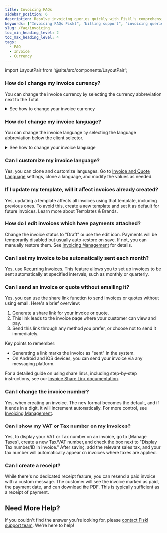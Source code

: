 ```yaml
---
title: Invoicing FAQs
sidebar_position: 6
description: Resolve invoicing queries quickly with Fiskl's comprehensive FAQs. Ensure smooth billing processes and improve cash flow management.
keywords: ["Invoicing FAQs Fiskl", "billing support", "invoicing queries", "small business invoicing"]
slug: /faq/invoicing
toc_min_heading_level: 2
toc_max_heading_level: 4
tags:
  - FAQ
  - Invoice
  - Currency
---
```


import LayoutPair from '@site/src/components/LayoutPair';

### How do I change my invoice currency?

You can change the invoice currency by selecting the currency abbreviation next to the Total.

<details>
<summary>See how to change your invoice currency</summary>
 <LayoutPair imageUrl="https://demo.fiskl.com/e/cm0b8rv8k0001l30cz0nurfac/tour/" useExpander={false}>

#### Within the invoice

1. Create or edit an invoice
2. Select your client
3. Choose the currency (Currency abbreviation next to the **Total**)
4. Select the currency you want

#### Client default
1. You can set a default currency on your [Client](/docs/core-features/clients) profile
2. Selecting a client with a different currency will automatically change your invoice currency
 </LayoutPair>
</details>

### How do I change my invoice language?

You can change the invoice language by selecting the language abbreviation below the client selector.

<details>
<summary>See how to change your invoice language</summary>
 <LayoutPair imageUrl="https://demo.fiskl.com/e/cm0baxqmm0021l10cu4ejme9i/tour" useExpander={false}>

#### Within the invoice
1. Create or edit an invoice
2. Select the language symbol near the client selector
3. Choose the desired language

#### Language default
1. You can set a default language in your [Invoice and Quote](../Settings-Configurations/invoice-and-quote-settings.md) settings
2. You can also customize your languages
 </LayoutPair>
</details>

### Can I customize my invoice language?

Yes, you can clone and customize languages. Go to [Invoice and Quote Language](/docs/settings/invoice-quote-settings#custom-language-cloning) settings, clone a language, and modify the values as needed.

### If I update my template, will it affect invoices already created?

Yes, updating a template affects all invoices using that template, including previous ones. To avoid this, create a new template and set it as default for future invoices. Learn more about [Templates & Brands](/docs/settings/template-brand-settings).


### How do I edit invoices which have payments attached?

Change the invoice status to "Draft" or use the edit icon. Payments will be temporarily disabled but usually auto-restore on save. If not, you can manually restore them. See [Invoicing Management](/docs/core-features/invoicing/invoice-management) for details.

### Can I set my invoice to be automatically sent each month?

Yes, use [Recurring Invoices](/docs/core-features/invoicing/recurring/creating-recurring-invoices). This feature allows you to set up invoices to be sent automatically at specified intervals, such as monthly or quarterly.

### Can I send an invoice or quote without emailing it?

Yes, you can use the share link function to send invoices or quotes without using email. Here's a brief overview:

1. Generate a share link for your invoice or quote.
1. This link leads to the invoice page where your customer can view and pay.
1. Send this link through any method you prefer, or choose not to send it immediately.

Key points to remember:

- Generating a link marks the invoice as "sent" in the system.
- On Android and iOS devices, you can send your invoice via any messaging platform.

For a detailed guide on using share links, including step-by-step instructions, see our [Invoice Share Link documentation](/docs/core-features/invoicing/sending-invoices#share-link).

### Can I change the invoice number?

Yes, when creating an invoice. The new format becomes the default, and if it ends in a digit, it will increment automatically. For more control, see [Invoicing Management](/docs/core-features/invoicing/invoice-management).

### Can I show my VAT or Tax number on my invoices?

Yes, to display your VAT or Tax number on an invoice, go to [Manage Taxes], create a new Tax/VAT number, and check the box next to "Display Tax number/ID in invoice." After saving, add the relevant sales tax, and your tax number will automatically appear on invoices where taxes are applied.

### Can I create a receipt?

While there's no dedicated receipt feature, you can resend a paid invoice with a custom message. The customer will see the invoice marked as paid, the payment date, and can download the PDF. This is typically sufficient as a receipt of payment.

## Need More Help?

If you couldn't find the answer you're looking for, please [contact Fiskl support team](mailto:support@fiskl.com). We're here to help!
